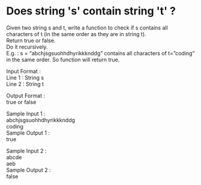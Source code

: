 # Does string 's' contain string 't' ?



Given two string s and t, write a function to check if s contains all characters of t (in the same order as they are in string t).       
Return true or false.      
Do it recursively.          
E.g. : s = “abchjsgsuohhdhyrikkknddg” contains all characters of t=”coding” in the same order. So function will return true.        

Input Format :        
Line 1 : String s         
Line 2 : String t          

Output Format :         
true or false        

Sample Input 1 :            
abchjsgsuohhdhyrikkknddg          
coding             
Sample Output 1 :        
true            

Sample Input 2 :       
abcde          
aeb          
Sample Output 2 :       
false       
